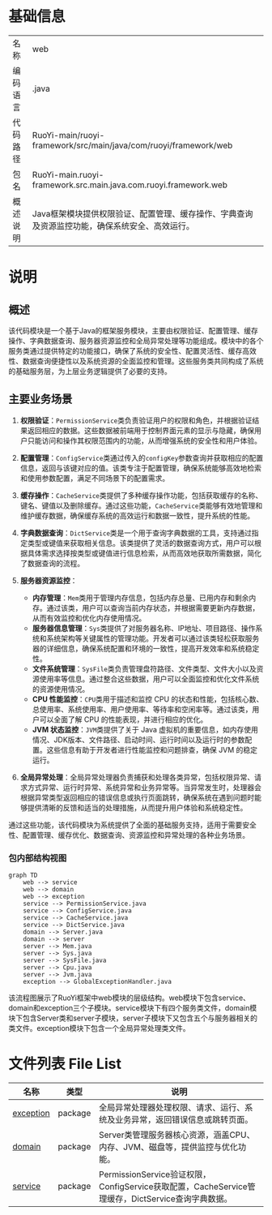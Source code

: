 # 基础信息

|      |      |
|------|------|
| 名称 | web |
| 编码语言 | .java |
| 代码路径 | RuoYi-main/ruoyi-framework/src/main/java/com/ruoyi/framework/web |
| 包名 | RuoYi-main.ruoyi-framework.src.main.java.com.ruoyi.framework.web |
| 概述说明 | Java框架模块提供权限验证、配置管理、缓存操作、字典查询及资源监控功能，确保系统安全、高效运行。 |

# 说明

## 概述

该代码模块是一个基于Java的框架服务模块，主要由权限验证、配置管理、缓存操作、字典数据查询、服务器资源监控和全局异常处理等功能组成。模块中的各个服务类通过提供特定的功能接口，确保了系统的安全性、配置灵活性、缓存高效性、数据查询便捷性以及系统资源的全面监控和管理。这些服务类共同构成了系统的基础服务层，为上层业务逻辑提供了必要的支持。

## 主要业务场景

1. **权限验证**：`PermissionService`类负责验证用户的权限和角色，并根据验证结果返回相应的数据。这些数据被前端用于控制界面元素的显示与隐藏，确保用户只能访问和操作其权限范围内的功能，从而增强系统的安全性和用户体验。

2. **配置管理**：`ConfigService`类通过传入的`configKey`参数查询并获取相应的配置信息，返回与该键对应的值。该类专注于配置管理，确保系统能够高效地检索和使用参数配置，满足不同场景下的配置需求。

3. **缓存操作**：`CacheService`类提供了多种缓存操作功能，包括获取缓存的名称、键名、键值以及删除缓存。通过这些功能，`CacheService`类能够有效地管理和维护缓存数据，确保缓存系统的高效运行和数据一致性，提升系统的性能。

4. **字典数据查询**：`DictService`类是一个用于查询字典数据的工具，支持通过指定类型或键值来获取相关信息。该类提供了灵活的数据查询方式，用户可以根据具体需求选择按类型或键值进行信息检索，从而高效地获取所需数据，简化了数据查询的流程。

5. **服务器资源监控**：
   - **内存管理**：`Mem`类用于管理内存信息，包括内存总量、已用内存和剩余内存。通过该类，用户可以查询当前内存状态，并根据需要更新内存数据，从而有效监控和优化内存使用情况。
   - **服务器信息管理**：`Sys`类提供了对服务器名称、IP地址、项目路径、操作系统和系统架构等关键属性的管理功能。开发者可以通过该类轻松获取服务器的详细信息，确保系统配置和环境的一致性，提高开发效率和系统稳定性。
   - **文件系统管理**：`SysFile`类负责管理盘符路径、文件类型、文件大小以及资源使用率等信息。通过整合这些数据，用户可以全面监控和优化文件系统的资源使用情况。
   - **CPU 性能监控**：`CPU`类用于描述和监控 CPU 的状态和性能，包括核心数、总使用率、系统使用率、用户使用率、等待率和空闲率等。通过该类，用户可以全面了解 CPU 的性能表现，并进行相应的优化。
   - **JVM 状态监控**：`JVM`类提供了关于 Java 虚拟机的重要信息，如内存使用情况、JDK版本、文件路径、启动时间、运行时间以及运行时的参数配置。这些信息有助于开发者进行性能监控和问题排查，确保 JVM 的稳定运行。

6. **全局异常处理**：全局异常处理器负责捕获和处理各类异常，包括权限异常、请求方式异常、运行时异常、系统异常和业务异常等。当异常发生时，处理器会根据异常类型返回相应的错误信息或执行页面跳转，确保系统在遇到问题时能够提供清晰的反馈和适当的处理措施，从而提升用户体验和系统稳定性。

通过这些功能，该代码模块为系统提供了全面的基础服务支持，适用于需要安全性、配置管理、缓存优化、数据查询、资源监控和异常处理的各种业务场景。


### 包内部结构视图

```mermaid
graph TD
    web --> service
    web --> domain
    web --> exception
    service --> PermissionService.java
    service --> ConfigService.java
    service --> CacheService.java
    service --> DictService.java
    domain --> Server.java
    domain --> server
    server --> Mem.java
    server --> Sys.java
    server --> SysFile.java
    server --> Cpu.java
    server --> Jvm.java
    exception --> GlobalExceptionHandler.java
```

该流程图展示了RuoYi框架中web模块的层级结构。web模块下包含service、domain和exception三个子模块。service模块下有四个服务类文件，domain模块下包含Server类和server子模块，server子模块下又包含五个与服务器相关的类文件。exception模块下包含一个全局异常处理类文件。

# 文件列表 File List

| 名称   | 类型  | 说明 |
|-------|------|-------------|
| [exception](exception/_module.md) | package | 全局异常处理器处理权限、请求、运行、系统及业务异常，返回错误信息或跳转页面。 |
| [domain](domain/_module.md) | package | Server类管理服务器核心资源，涵盖CPU、内存、JVM、磁盘等，提供监控与优化功能。 |
| [service](service/_module.md) | package | PermissionService验证权限，ConfigService获取配置，CacheService管理缓存，DictService查询字典数据。 |


